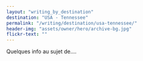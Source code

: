 ```yaml
---
layout: "writing_by_destination"
destination: "USA - Tennessee"
permalink: "/writing/destination/usa-tennessee/"
header-img: "assets/owner/hero/archive-bg.jpg"
flickr-text: ""
---
```


Quelques info au sujet de....